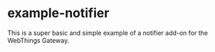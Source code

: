 # example-notifier

This is a super basic and simple example of a notifier add-on for the WebThings
Gateway.
